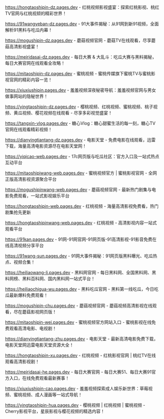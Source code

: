 
https://hongtaoshipin-dz.pages.dev - 红桃视频影视盛宴：探索红桃影视、桃红TV官网与红桃视颏的精彩世界！

https://91wangyeban-dz.pages.dev - 91大事件揭秘：从91网到新91视频，全面解析91黑料与吃瓜内幕！

https://mogushipin-dz.pages.dev - 蘑菇视频官网 - 蘑菇TV在线观看，尽享蘑菇高清影视盛宴！

https://meiridasai-dz.pages.dev - 每日大赛 & 大乱斗：吃瓜大赛与黑料揭秘，每日大赛官网在线观看全攻略！

https://mitaoshipin-dz.pages.dev - 蜜桃视频 - 蜜桃传媒旗下蜜桃TV与蜜桃影视官网的精彩内容一览！

https://xiuxiushipin.pages.dev - 羞羞视频深夜秘密导航：羞羞视频官网与男女做事网站的隐秘世界！

https://yingtaoshipin-dz.pages.dev - 樱桃视频、红桃视频、蜜桃视频、桃子视频、黄瓜视频、樱花视频在线观看 - 尽享多彩视觉盛宴！

https://tangxin-vlog.pages.dev - 糖心Vlog：糖心甜蜜生活的每一刻，糖心TV官网在线观看精彩视频！

https://dianyingtiantang-dz.pages.dev - 电影天堂 - 免费电影在线观看，迅雷下载，海量高清电影资源尽在电影天堂网！

https://yiqicao-web.pages.dev - 17c网页版与吃瓜社区：官方入口及一站式热点互动平台

https://mitaoshipiwang-web.pages.dev - 蜜桃视频官方 | 蜜桃影视官网 - 全网正版高清影视资源聚合平台

https://mogushipinwang-web.pages.dev - 蘑菇视频官网 - 最新热门剧集与电影免费观看，一站式影视娱乐平台

https://hongtaoshipin-web.pages.dev - 红桃视频 - 海量高清影视免费看，热门剧集抢先更新

https://hongtaoshipinwang-web.pages.dev - 红桃视频 - 高清影视内容一站式观看平台

https://91kan.pages.dev - 91网-91网官网-91网页版-91高清影视-91影音免费在线高清视频分享平台

https://91wang-sun.pages.dev - 91网大事件揭秘：91网页版黑料曝光、吃瓜热点、视频合集！

https://heiliaowang-li.pages.dev - 黑料网官网 - 每日黑料网、全国黑料网、黑料网榜、黑料百科网、国内黑料网一站式平台！

https://heiliaochigua-wu.pages.dev - 黑料吃瓜官网 - 黑料第一线吃瓜，今日吃瓜最新爆料免费观看！

https://mogushipin-chu.pages.dev - 蘑菇视频官网 - 蘑菇视频高清影视在线观看，尽在蘑菇影视网页版！

https://mitaoshipin-wei.pages.dev - 蜜桃视频官方网站入口 - 蜜桃影视在线免费观看高清电影、电视剧！

https://dianyingtiantang-zhu.pages.dev - 电影天堂 - 最新高清电影免费下载，电影天堂网迅雷电影天堂资源大全！

https://hongtaoshipin-xu.pages.dev - 红桃视频 - 红桃影视官网 | 桃红TV在线观看高清影视剧！

https://meiridasai-he.pages.dev - 每日大赛官网 - 每日大赛51、每日大赛91官方入口，在线免费观看最新赛事！

https://xiuxiushipin-cao.pages.dev - 羞羞视频探索成人娱乐新世界：草莓视频、蜜桃视频、成人漫画等一站式导航！

https://yingtaoshipin-hua.pages.dev - 樱桃视频 | 红桃视频 | 蜜桃视频 - Cherry影视平台，星辰影视与樱花视频的精选内容！
